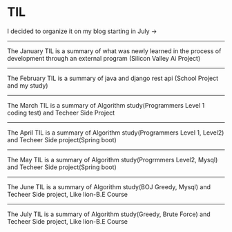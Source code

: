 # TIL
<Today i Learned>
I decided to organize it on my blog starting in July -> 

*** 
The January TIL is a summary of what was newly learned in the process of development through an external program (Silicon Valley Ai Project)
***
The February TIL is a summary of java and django rest api (School Project and my study)
***
The March TIL is a summary of Algorithm study(Programmers Level 1 coding test) and Techeer Side Project   
***
The April TIL is a summary of Algorithm study(Programmers Level 1, Level2) and Techeer Side project(Spring boot)
***
The May TIL is a summary of Algorithm study(Progrmmers Level2, Mysql) and Techeer Side project(Spring boot)
***
The June TIL is a summary of Algorithm study(BOJ Greedy, Mysql) and Techeer Side project, Like lion-B.E Course
***
The July TIL is a summary of Algorithm study(Greedy, Brute Force) and Techeer Side project, Like lion-B.E Course
